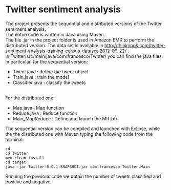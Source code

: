 # Twitter sentiment analysis
The project presents
the sequential and distributed versions of the Twitter
sentiment analysis. <br />
The entire code is written in Java using Maven. <br />
The file .jar in the project folder is used in Amazon EMR to perform the distributed version.
The data set is available in http://thinknook.com/twitter-sentiment-analysis-training-corpus-dataset-2012-09-22/ . <br />
In Twitter/src/main/java/com/francesco/Twitter/ you can find the java files. <br />
In particular, for the sequential version: <br />
* Tweet.java : define the tweet object
* Train.java : train the model
* Classifier.java : classify the tweets <br /> <br />

For the distributed one:
* Map.java : Map function
* Reduce.java : Reduce function
* Main_MapReduce : Define and launch the MR job






The sequential version can be compiled and launched with Eclipse, while the the distributed one with Maven typing the following code from the terminal:  <br />
```
cd
cd Twitter
mvn clean install
cd target
java -jar Twitter-0.0.1-SNAPSHOT.jar com.francesco.Twitter.Main
```
Running the previous code we obtain the number of tweets classified and positive and negative.
